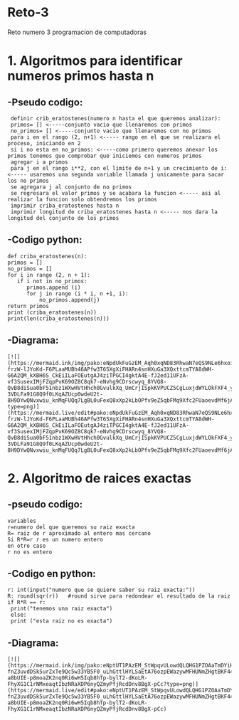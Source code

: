 # Reto-3
Reto numero 3 programacion de computadoras
# 1. Algoritmos para identificar numeros primos hasta n
-Pseudo codigo:
------------
     definir crib_eratostenes(numero n hasta el que queremos analizar):
     primos= [] <-----conjunto vacio que llenaremos con primos
     no_primos= [] <-----conjunto vacio que llenaremos con no primos
     para i en el rango (2, n+1) <----- rango en el que se realizara el proceso, iniciando en 2
     si i no esta en no_primos: <-----como primero queremos anexar los primos tenemos que comprobar que iniciemos con numeros primos
     agregar i a primos
     para j en el rango i**2, con el limite de n+1 y un crecimiento de i: <----- usaremos una segunda variable llamada j unicamente para sacar los no primos
     se agregara j al conjunto de no primos
     se regresara el valor primos y se acabara la funcion <----- asi al realizar la funcion solo obtendremos los primos
     imprimir criba_eratostenes hasta n
     imprimir longitud de criba_eratostenes hasta n <----- nos dara la longitud del conjunto de los primos
  
-Codigo python:
------------
    def criba_eratostenes(n): 
    primos = [] 
    no_primos = [] 
    for i in range (2, n + 1): 
       if i not in no_primos: 
          primos.append (i)  
          for j in range (i * i, n +1, i):
              no_primos.append(j) 
    return primos 
    print (criba_eratostenes(n)) 
    print(len(criba_eratostenes(n))) 

 -Diagrama:
------------
    [![](https://mermaid.ink/img/pako:eNpdUkFuGzEM_Aqh0xqND83RhwaN7eQS9NLe6hxoiY6VaCmXklI4tt9WIC8LtVY2bRdYiCI4w5nZPRgbHZmZ2YT4225RMvxYrBj0-frzW-lJYoKd-F6PLaaMUBh46APfw3T65XgXiFHARn4snHXuGa3XQxttcmTYA8dWH-G6A2QM_kXBH6S_CkEiILaFOEutgAJ4ziTPGCI4gktA4E-fJ2ed11UFzA-vf3SusexIMjFZqpPvK69OZ8C8qk7-eNvhg9CDrscwyq_8YVQ8-QvB8diSua0bF51nbz1WXwHVtHhch0GvulkXq_UmCrjISpkKVPUCZ5CgLuxjdWYLOkFXF4_y41rVe-3VDLFa91G8Q9f0LKqAZUcp0wdeU2t-8H9DYwQNvxwiu_knMqFUQq7LgBL0uFexQ8xXp2kLbOPfv9eZ5qbFMq9Xfc2FUaoevdMf6jA0Td5STysz09KhPK3Mik86hyXH73u2Zpal0IUpO4eZFl4dYG9mGwyJTm8QEuUP?type=png)](https://mermaid.live/edit#pako:eNpdUkFuGzEM_Aqh0xqND83RhwaN7eQS9NLe6hxoiY6VaCmXklI4tt9WIC8LtVY2bRdYiCI4w5nZPRgbHZmZ2YT4225RMvxYrBj0-frzW-lJYoKd-F6PLaaMUBh46APfw3T65XgXiFHARn4snHXuGa3XQxttcmTYA8dWH-G6A2QM_kXBH6S_CkEiILaFOEutgAJ4ziTPGCI4gktA4E-fJ2ed11UFzA-vf3SusexIMjFZqpPvK69OZ8C8qk7-eNvhg9CDrscwyq_8YVQ8-QvB8diSua0bF51nbz1WXwHVtHhch0GvulkXq_UmCrjISpkKVPUCZ5CgLuxjdWYLOkFXF4_y41rVe-3VDLFa91G8Q9f0LKqAZUcp0wdeU2t-8H9DYwQNvxwiu_knMqFUQq7LgBL0uFexQ8xXp2kLbOPfv9eZ5qbFMq9Xfc2FUaoevdMf6jA0Td5STysz09KhPK3Mik86hyXH73u2Zpal0IUpO4eZFl4dYG9mGwyJTm8QEuUP)

# 2. Algoritmo de raices exactas
-pseudo codigo:
------------
    variables
    r=numero del que queremos su raiz exacta
    R= raiz de r aproximado al entero mas cercano
    Si R*R=r r es un numero entero
    en otro caso
    r no es entero


-Codigo en python:
------------
    r: int(input("numero que se quiere saber su raiz exacta:"))
    R: round(sqr(r))   #round sirve para redondear el resultado de la raiz
    if R*R == r:
     print("tenemos una raiz exacta")
     else:
     print ("esta raiz no es exacta")

-Diagrama:
-------------

    [![](https://mermaid.ink/img/pako:eNptUT1PAzEM_StWpqvULowdQLQHG1PZOAaTmDYiH4eTFErb34bEL8O5K9CBSJYiv-fnZ3uvdDSk5urZxTe9Qc5w33YB5F0_uLhGttlHYLSaEtA76ozpEWazywMFHUNmZHgtBKF44pggSBhkDFAC1roPoJCJEXagCzqqlAMsGs0kpRewlRb4VPNVhqlnSrWiCpxUpTSVUUvAnnS2W_SVNBmtLqohWDbkSOQAXW1lGE0EdzJhyP2p6eh78cgCygzwC53kloNcu__6TILa9WD76jiC7TD8yh5umpt0NuSwmsk5R-a8bUIE-p8moaZK2nq0Ri6wH5Iqb8hTp-bylT2-dKoLR-FhyXG1C1rNMxeaqtIbzNRaXDP6nyQZmyPfjRcdDnv8BgX-pCc?type=png)](https://mermaid.live/edit#pako:eNptUT1PAzEM_StWpqvULowdQLQHG1PZOAaTmDYiH4eTFErb34bEL8O5K9CBSJYiv-fnZ3uvdDSk5urZxTe9Qc5w33YB5F0_uLhGttlHYLSaEtA76ozpEWazywMFHUNmZHgtBKF44pggSBhkDFAC1roPoJCJEXagCzqqlAMsGs0kpRewlRb4VPNVhqlnSrWiCpxUpTSVUUvAnnS2W_SVNBmtLqohWDbkSOQAXW1lGE0EdzJhyP2p6eh78cgCygzwC53kloNcu__6TILa9WD76jiC7TD8yh5umpt0NuSwmsk5R-a8bUIE-p8moaZK2nq0Ri6wH5Iqb8hTp-bylT2-dKoLR-FhyXG1C1rNMxeaqtIbzNRaXDP6nyQZmyPfjRcdDnv8BgX-pCc)
